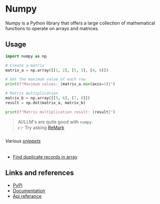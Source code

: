 # Numpy

Numpy is a Python library that offers a large collection of mathematical functions to operate on arrays and matrices.

## Usage

```python
import numpy as np

# Create a matrix
matrix_a = np.array([[1, 2], [5, 3], [4, 6]])

# Get the maximum value of each row
print(f"Maximum values: {matrix_a.max(axis=1)}")

# Matrix multiplication
matrix_b = np.array([[5, 6], [7, 8]])
result = np.dot(matrix_a, matrix_b)

print(f"Matrix multiplication result: {result}")
```


> AI/LLM's are quite good with `numpy`.<br/>
👉 Try asking [ReMark](https://chat.robocorp.com)

###### Various [snippets](snippets)

- [Find duplicate records in array](snippets/find_duplicate_records.py)

## Links and references

- [PyPI](https://pypi.org/project/numpy/)
- [Documentation](https://numpy.org/doc/)
- [Api referance](https://numpy.org/doc/stable/reference/index.html#reference)
